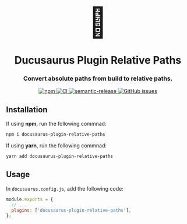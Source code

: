 <div align="center" style="font-size: 5rem">🦖</div>
<h1 align="center" style="border-bottom: none;">Ducusaurus Plugin Relative Paths</h1>
<h3 align="center">Convert absolute paths from build to relative paths.</h3>

<p align="center">
  <a href="https://www.npmjs.com/package/docusaurus-plugin-relative-paths">
    <img alt="npm" src="https://img.shields.io/npm/v/docusaurus-plugin-relative-paths">
  </a>
  <a href="https://github.com/ohkimur/docusaurus-plugin-relative-paths/actions/workflows/ci.yml">
    <img alt="CI" src="https://github.com/ohkimur/docusaurus-plugin-relative-paths/actions/workflows/ci.yml/badge.svg">
  </a>
  <a href="https://github.com/semantic-release/semantic-release">
    <img alt="semantic-release" src="https://img.shields.io/badge/%20%20%F0%9F%93%A6%F0%9F%9A%80-semantic--release-e10079.svg">
  </a>
  <a href="https://github.com/ohkimur/docusaurus-plugin-relative-paths/issues">
    <img alt="GitHub issues" src="https://img.shields.io/github/issues/ohkimur/docusaurus-plugin-relative-paths">
  </a>
</p>

## Installation

If using **npm**, run the following commnad:

```sh
npm i docusaurus-plugin-relative-paths
```

If using **yarn**, run the following commnad:

```sh
yarn add docusaurus-plugin-relative-paths
```

## Usage

In `docusaurus.config.js`, add the following code:

```js
module.exports = {
  // ...
  plugins: ['docusaurus-plugin-relative-paths'],
};
